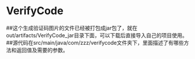 # VerifyCode
##这个生成验证码图片的文件已经被打包成jar包了，就在out/artifacts/VerifyCode_jar目录下面，可以下载后直接导入自己的项目使用。
##源代码在src/main/java/com/zzz/verifycode文件夹下，里面描述了有哪些方法和返回值及需要的参数。
